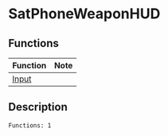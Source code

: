 # SatPhoneWeaponHUD
## Functions
| Function | Note |
|----------|------|
|[Input](Input.md)| |
## Description
```
Functions: 1
```